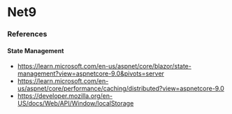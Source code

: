 # Net9

### References
#### State Management
- https://learn.microsoft.com/en-us/aspnet/core/blazor/state-management?view=aspnetcore-9.0&pivots=server
- https://learn.microsoft.com/en-us/aspnet/core/performance/caching/distributed?view=aspnetcore-9.0
- https://developer.mozilla.org/en-US/docs/Web/API/Window/localStorage
